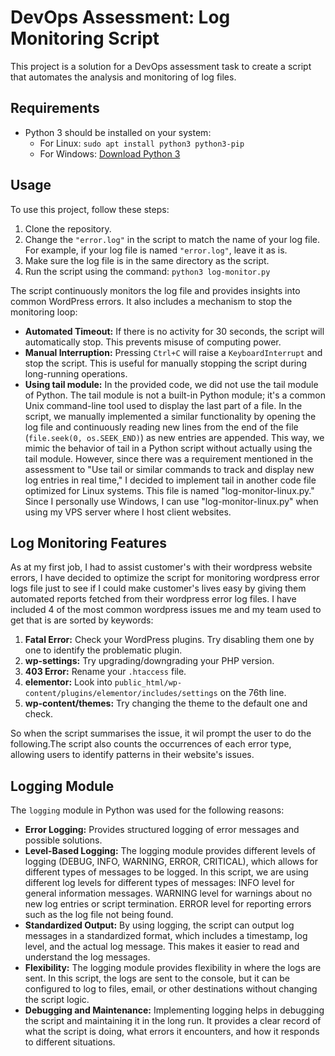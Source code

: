 # DevOps Assessment: Log Monitoring Script

This project is a solution for a DevOps assessment task to create a script that automates the analysis and monitoring of log files.

## Requirements
- Python 3 should be installed on your system:
  - For Linux: `sudo apt install python3 python3-pip`
  - For Windows: [Download Python 3](https://www.python.org/downloads/windows/)

## Usage
To use this project, follow these steps:
1. Clone the repository.
2. Change the `"error.log"` in the script to match the name of your log file. For example, if your log file is named `"error.log"`, leave it as is.
3. Make sure the log file is in the same directory as the script.
4. Run the script using the command: `python3 log-monitor.py`

The script continuously monitors the log file and provides insights into common WordPress errors. It also includes a mechanism to stop the monitoring loop:
- **Automated Timeout:** If there is no activity for 30 seconds, the script will automatically stop. This prevents misuse of computing power.
- **Manual Interruption:** Pressing `Ctrl+C` will raise a `KeyboardInterrupt` and stop the script. This is useful for manually stopping the script during long-running operations.
- **Using tail module:** In the provided code, we did not use the tail module of Python. The tail module is not a built-in Python module; it's a common Unix command-line tool used to display the last part of a file. In the script, we manually implemented a similar functionality by opening the log file and continuously reading new lines from the end of the file (`file.seek(0, os.SEEK_END)`) as new entries are appended. This way, we mimic the behavior of tail in a Python script without actually using the tail module. However, since there was a requirement mentioned in the assessment to "Use tail or similar commands to track and display new log entries in real time," I decided to implement tail in another code file optimized for Linux systems. This file is named "log-monitor-linux.py." Since I personally use Windows, I can use "log-monitor-linux.py" when using my VPS server where I host client websites.

## Log Monitoring Features
As at my first job, I had to assist customer's with their wordpress website errors, I have decided to optimize the script for monitoring wordpress error logs file just to see if I could make customer's lives easy by giving them automated reports fetched from their wordpress error log files.
I have included 4 of the most common wordpress issues me and my team used to get that is are sorted by keywords:
1. **Fatal Error:** Check your WordPress plugins. Try disabling them one by one to identify the problematic plugin.
2. **wp-settings:** Try upgrading/downgrading your PHP version.
3. **403 Error:** Rename your `.htaccess` file.
4. **elementor:** Look into `public_html/wp-content/plugins/elementor/includes/settings` on the 76th line.
5. **wp-content/themes:** Try changing the theme to the default one and check.


So when the script summarises the issue, it wil prompt the user to do the following.The script also counts the occurrences of each error type, allowing users to identify patterns in their website's issues.

## Logging Module
The `logging` module in Python was used for the following reasons:
- **Error Logging:** Provides structured logging of error messages and possible solutions.
- **Level-Based Logging:** The logging module provides different levels of logging (DEBUG, INFO, WARNING, ERROR, CRITICAL), which allows for different types of messages to be logged. In this script, we are using different log levels for different types of messages:
INFO level for general information messages.
WARNING level for warnings about no new log entries or script termination.
ERROR level for reporting errors such as the log file not being found.
- **Standardized Output:** By using logging, the script can output log messages in a standardized format, which includes a timestamp, log level, and the actual log message. This makes it easier to read and understand the log messages.
- **Flexibility:** The logging module provides flexibility in where the logs are sent. In this script, the logs are sent to the console, but it can be configured to log to files, email, or other destinations without changing the script logic.
- **Debugging and Maintenance:** Implementing logging helps in debugging the script and maintaining it in the long run. It provides a clear record of what the script is doing, what errors it encounters, and how it responds to different situations.
